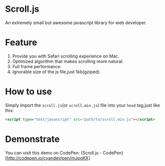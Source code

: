 # Scroll.js
An extremely small but awesome javascript library for web developer.

# Feature
1. Provide you with Safari scrolling experience on Mac.
2. Optimized algorithm that makes scrolling more natural.
3. Full frame performance.
4. Ignorable size of the js file,just 1kb(gziped).

# How to use
Simply import the `scroll.js`(or `scroll.min.js`) file into your `head` tag,just like this:
```html
<script type="text/javascript" src="path/to/scroll.min.js"></script>
```

# Demonstrate
You can visit this demo on CodePen:
(Scroll.js - CodePen)[http://codepen.io/cyandev/pen/mJpgKX]